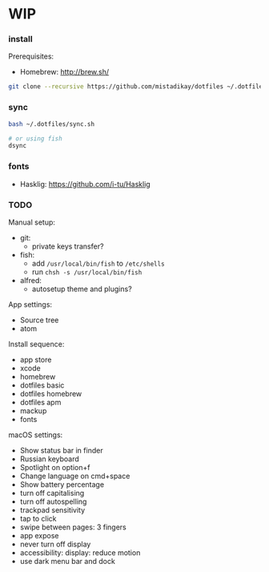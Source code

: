 WIP
===

### install

Prerequisites:
- Homebrew: http://brew.sh/

```bash
git clone --recursive https://github.com/mistadikay/dotfiles ~/.dotfiles && bash ~/.dotfiles/install.sh
```

### sync

```bash
bash ~/.dotfiles/sync.sh

# or using fish
dsync
```

### fonts

- Hasklig: https://github.com/i-tu/Hasklig

### TODO

Manual setup:
- git:
    - private keys transfer?
- fish:
    - add `/usr/local/bin/fish` to `/etc/shells`
    - run `chsh -s /usr/local/bin/fish`
- alfred:
    - autosetup theme and plugins?

App settings:
- Source tree
- atom

Install sequence:
- app store
- xcode
- homebrew
- dotfiles basic
- dotfiles homebrew
- dotfiles apm
- mackup
- fonts

macOS settings:
- Show status bar in finder
- Russian keyboard
- Spotlight on option+f
- Change language on cmd+space 
- Show battery percentage
- turn off capitalising
- turn off autospelling
- trackpad sensitivity
- tap to click
- swipe between pages: 3 fingers
- app expose
- never turn off display
- accessibility: display: reduce motion
- use dark menu bar and dock
